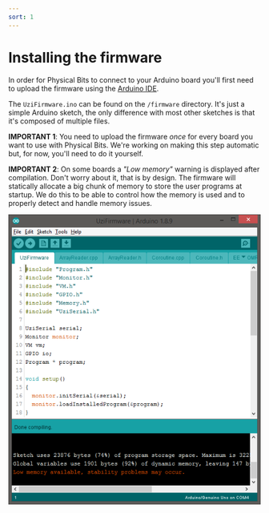 ```yaml
---
sort: 1
---
```


# Installing the firmware

In order for Physical Bits to connect to your Arduino board you'll first need to upload the firmware using the [Arduino IDE](https://www.arduino.cc/en/Main/Software).

The `UziFirmware.ino` can be found on the `/firmware` directory. It's just a simple Arduino sketch, the only difference with most other sketches is that it's composed of multiple files.

__IMPORTANT 1__: You need to upload the firmware *once* for every board you want to use with Physical Bits. We're working on making this step automatic but, for now, you'll need to do it yourself.

__IMPORTANT 2__: On some boards a *"Low memory"* warning is displayed after compilation. Don't worry about it, that is by design. The firmware will statically allocate a big chunk of memory to store the user programs at startup. We do this to be able to control how the memory is used and to properly detect and handle memory issues.

![firmware](../img/firmware.png)

